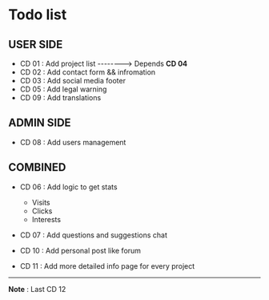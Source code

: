 # Todo list

## **USER SIDE**
* CD 01 : Add project list --------> Depends **CD 04**
* CD 02 : Add contact form && infromation 
* CD 03 : Add social media footer
* CD 05 : Add legal warning
* CD 09 : Add translations

## **ADMIN SIDE**

* CD 08 : Add users management 

## **COMBINED**

* CD 06 : Add logic to get stats
  * Visits
  * Clicks
  * Interests

* CD 07 : Add questions and suggestions chat
* CD 10 : Add personal post like forum
* CD 11 : Add more detailed info page for every project

***

**Note** : Last CD 12 